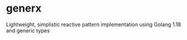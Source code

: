 # generx
Lightweight, simplistic reactive pattern implementation using Golang 1.18 and generic types 
